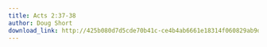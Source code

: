 ```yaml
---
title: Acts 2:37-38
author: Doug Short
download_link: http://425b080d7d5cde70b41c-ce4b4ab6661e18314f060829ab9d3455.r81.cf2.rackcdn.com/2014-01-05-acts_2_37_38.mp3
---
```


